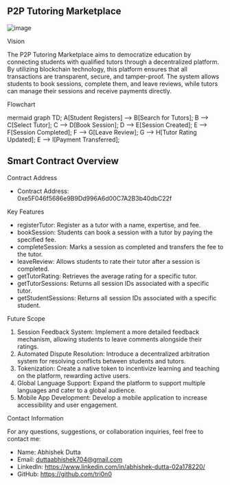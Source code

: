 ## P2P Tutoring Marketplace 
![image](https://github.com/user-attachments/assets/7d0ad083-de7d-44aa-a795-f9e7d912f3ba)

Vision

The P2P Tutoring Marketplace aims to democratize education by connecting students with qualified tutors through a decentralized platform. By utilizing blockchain technology, this platform ensures that all transactions are transparent, secure, and tamper-proof. The system allows students to book sessions, complete them, and leave reviews, while tutors can manage their sessions and receive payments directly.

Flowchart

mermaid
graph TD;
    A[Student Registers] --> B[Search for Tutors];
    B --> C[Select Tutor];
    C --> D[Book Session];
    D --> E[Session Created];
    E --> F[Session Completed];
    F --> G[Leave Review];
    G --> H[Tutor Rating Updated];
    E --> I[Payment Transferred];


## Smart Contract Overview

Contract Address

- Contract Address: 0xe5F046f5686e9B9Dd996A6d00C7A2B3b40dbC22f

 Key Features

- registerTutor: Register as a tutor with a name, expertise, and fee.
- bookSession: Students can book a session with a tutor by paying the specified fee.
- completeSession: Marks a session as completed and transfers the fee to the tutor.
- leaveReview: Allows students to rate their tutor after a session is completed.
- getTutorRating: Retrieves the average rating for a specific tutor.
- getTutorSessions: Returns all session IDs associated with a specific tutor.
- getStudentSessions: Returns all session IDs associated with a specific student.

Future Scope

1. Session Feedback System: Implement a more detailed feedback mechanism, allowing students to leave comments alongside their ratings.
2. Automated Dispute Resolution: Introduce a decentralized arbitration system for resolving conflicts between students and tutors.
3. Tokenization: Create a native token to incentivize learning and teaching on the platform, rewarding active users.
4. Global Language Support: Expand the platform to support multiple languages and cater to a global audience.
5. Mobile App Development: Develop a mobile application to increase accessibility and user engagement.

Contact Information

For any questions, suggestions, or collaboration inquiries, feel free to contact me:

- Name: Abhishek Dutta
- Email: duttaabhishek704@gmail.com
- LinkedIn: https://www.linkedin.com/in/abhishek-dutta-02a178220/
- GitHub: https://github.com/tri0n0
